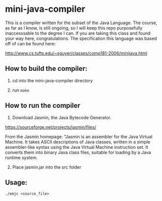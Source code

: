 # mini-java-compiler

This is a compiler written for the subset of the Java Language.
The course, as far as I know, is still ongoing, so I will keep 
this repo purposefully inaccesssable to the degree I can. If you
are taking this class and found your way here, congratulations. 
The specification this language was based off of can be found here:

http://www.cs.tufts.edu/~sguyer/classes/comp181-2006/minijava.html



## How to build the compiler:

1. cd into the mini-java-compiler directory

2. run `make`

## How to run the compiler

1. Download Jasmin, the Java Bytecode Generator.

https://sourceforge.net/projects/jasmin/files/

From the Jasmin homepage:
"Jasmin is an assembler for the Java Virtual Machine. 
It takes ASCII descriptions of Java classes, written 
in a simple assembler-like syntax using the Java Virtual 
Machine instruction set. It converts them into binary 
Java class files, suitable for loading by a Java runtime system.

2. Place jasmin.jar into the src folder

## Usage:

`./emjc <source_file>`
